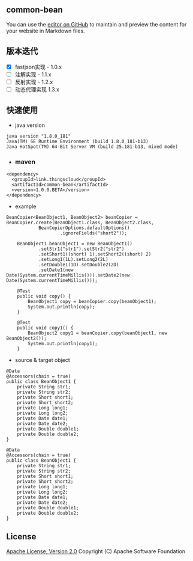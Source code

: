 ## common-bean

You can use the [editor on GitHub](https://github.com/zhouhailin/common-bean/edit/master/README.md) to maintain and preview the content for your website in Markdown files.

## 版本迭代

- [x] fastjson实现 - 1.0.x
- [ ] 注解实现 - 1.1.x
- [ ] 反射实现 - 1.2.x
- [ ] 动态代理实现 1.3.x

## 快速使用

- java version

```
java version "1.8.0_181"
Java(TM) SE Runtime Environment (build 1.8.0_181-b13)
Java HotSpot(TM) 64-Bit Server VM (build 25.181-b13, mixed mode)
```

- ### maven

```
<dependency>
  <groupId>link.thingscloud</groupId>
  <artifactId>common-bean</artifactId>
  <version>1.0.0.BETA</version>
</dependency>
```

- example

```
BeanCopier<BeanObject1, BeanObject2> beanCopier = BeanCopier.create(BeanObject1.class, BeanObject2.class,
            BeanCopierOptions.defaultOptions()
                    .ignoreFields("short2"));

    BeanObject1 beanObject1 = new BeanObject1()
            .setStr1("str1").setStr2("str2")
            .setShort1((short) 1).setShort2((short) 2)
            .setLong1(1L).setLong2(2L)
            .setDouble1(1D).setDouble2(2D)
            .setDate1(new Date(System.currentTimeMillis())).setDate2(new Date(System.currentTimeMillis()));

    @Test
    public void copy() {
        BeanObject1 copy = beanCopier.copy(beanObject1);
        System.out.println(copy);
    }

    @Test
    public void copy1() {
        BeanObject2 copy1 = beanCopier.copy(beanObject1, new BeanObject2());
        System.out.println(copy1);
    }
```

- source & target object

```
@Data
@Accessors(chain = true)
public class BeanObject1 {
    private String str1;
    private String str2;
    private Short short1;
    private Short short2;
    private Long long1;
    private Long long2;
    private Date date1;
    private Date date2;
    private Double double1;
    private Double double2;
}

@Data
@Accessors(chain = true)
public class BeanObject1 {
    private String str1;
    private String str2;
    private Short short1;
    private Short short2;
    private Long long1;
    private Long long2;
    private Date date1;
    private Date date2;
    private Double double1;
    private Double double2;
}
```

## License

[Apache License, Version 2.0](http://www.apache.org/licenses/LICENSE-2.0.html) Copyright (C) Apache Software Foundation